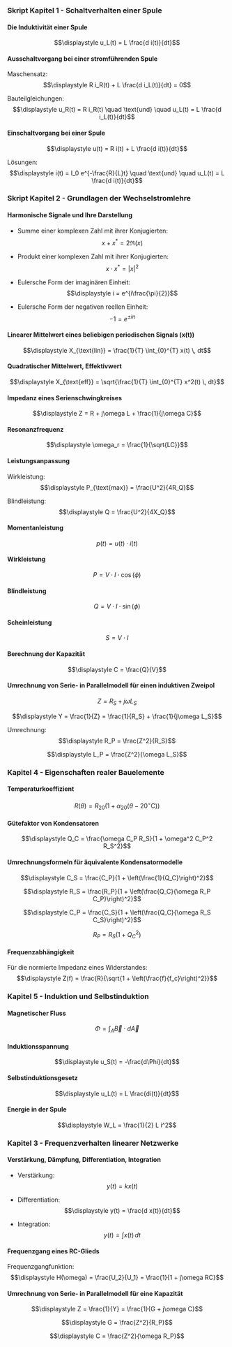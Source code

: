 ### Skript Kapitel 1 - Schaltverhalten einer Spule

#### Die Induktivität einer Spule

$$\displaystyle u_L(t) = L \frac{d i(t)}{dt}$$

#### Ausschaltvorgang bei einer stromführenden Spule

Maschensatz:
$$\displaystyle R i_R(t) + L \frac{d i_L(t)}{dt} = 0$$

Bauteilgleichungen:
$$\displaystyle u_R(t) = R i_R(t) \quad \text{und} \quad u_L(t) = L \frac{d i_L(t)}{dt}$$

#### Einschaltvorgang bei einer Spule

$$\displaystyle u(t) = R i(t) + L \frac{d i(t)}{dt}$$

Lösungen:
$$\displaystyle i(t) = I_0 e^{-\frac{R}{L}t} \quad \text{und} \quad u_L(t) = L \frac{d i(t)}{dt}$$

### Skript Kapitel 2 - Grundlagen der Wechselstromlehre

#### Harmonische Signale und Ihre Darstellung

- Summe einer komplexen Zahl mit ihrer Konjugierten:
$$\displaystyle x + x^* = 2 \Re (x)$$

- Produkt einer komplexen Zahl mit ihrer Konjugierten:
$$\displaystyle x \cdot x^* = |x|^2$$

- Eulersche Form der imaginären Einheit:
$$\displaystyle i = e^{i\frac{\pi}{2}}$$

- Eulersche Form der negativen reellen Einheit:
$$\displaystyle -1 = e^{\pm i\pi}$$

#### Linearer Mittelwert eines beliebigen periodischen Signals \(x(t)\)

$$\displaystyle X_{\text{lin}} = \frac{1}{T} \int_{0}^{T} x(t) \, dt$$

#### Quadratischer Mittelwert, Effektivwert

$$\displaystyle X_{\text{eff}} = \sqrt{\frac{1}{T} \int_{0}^{T} x^2(t) \, dt}$$

#### Impedanz eines Serienschwingkreises

$$\displaystyle Z = R + j\omega L + \frac{1}{j\omega C}$$

#### Resonanzfrequenz

$$\displaystyle \omega_r = \frac{1}{\sqrt{LC}}$$

#### Leistungsanpassung

Wirkleistung:
$$\displaystyle P_{\text{max}} = \frac{U^2}{4R_Q}$$

Blindleistung:
$$\displaystyle Q = \frac{U^2}{4X_Q}$$

#### Momentanleistung

$$\displaystyle p(t) = u(t) \cdot i(t)$$

#### Wirkleistung

$$\displaystyle P = V \cdot I \cdot \cos(\phi)$$

#### Blindleistung

$$\displaystyle Q = V \cdot I \cdot \sin(\phi)$$

#### Scheinleistung

$$\displaystyle S = V \cdot I$$

#### Berechnung der Kapazität

$$\displaystyle C = \frac{Q}{V}$$

#### Umrechnung von Serie- in Parallelmodell für einen induktiven Zweipol

$$\displaystyle Z = R_S + j\omega L_S$$

$$\displaystyle Y = \frac{1}{Z} = \frac{1}{R_S} + \frac{1}{j\omega L_S}$$

Umrechnung:
$$\displaystyle R_P = \frac{Z^2}{R_S}$$

$$\displaystyle L_P = \frac{Z^2}{\omega L_S}$$

### Kapitel 4 - Eigenschaften realer Bauelemente

#### Temperaturkoeffizient

$$\displaystyle R(\theta) = R_{20}(1 + \alpha_{20}(\theta - 20^\circ \text{C}))$$

#### Gütefaktor von Kondensatoren

$$\displaystyle Q_C = \frac{\omega C_P R_S}{1 + \omega^2 C_P^2 R_S^2}$$

#### Umrechnungsformeln für äquivalente Kondensatormodelle

$$\displaystyle C_S = \frac{C_P}{1 + \left(\frac{1}{Q_C}\right)^2}$$

$$\displaystyle R_S = \frac{R_P}{1 + \left(\frac{Q_C}{\omega R_P C_P}\right)^2}$$

$$\displaystyle C_P = \frac{C_S}{1 + \left(\frac{Q_C}{\omega R_S C_S}\right)^2}$$

$$\displaystyle R_P = R_S (1 + Q_C^2)$$

#### Frequenzabhängigkeit

Für die normierte Impedanz eines Widerstandes:
$$\displaystyle Z(f) = \frac{R}{\sqrt{1 + \left(\frac{f}{f_c}\right)^2}}$$

### Kapitel 5 - Induktion und Selbstinduktion

#### Magnetischer Fluss

$$\displaystyle \Phi = \int_{A} \vec{B} \cdot d\vec{A}$$

#### Induktionsspannung

$$\displaystyle u_S(t) = -\frac{d\Phi}{dt}$$

#### Selbstinduktionsgesetz

$$\displaystyle u_L(t) = L \frac{di(t)}{dt}$$

#### Energie in der Spule

$$\displaystyle W_L = \frac{1}{2} L i^2$$

### Kapitel 3 - Frequenzverhalten linearer Netzwerke

#### Verstärkung, Dämpfung, Differentiation, Integration

- Verstärkung:
$$\displaystyle y(t) = k x(t)$$

- Differentiation:
$$\displaystyle y(t) = \frac{d x(t)}{dt}$$

- Integration:
$$\displaystyle y(t) = \int x(t) \, dt$$

#### Frequenzgang eines RC-Glieds

Frequenzgangfunktion:
$$\displaystyle H(\omega) = \frac{U_2}{U_1} = \frac{1}{1 + j\omega RC}$$

#### Umrechnung von Serie- in Parallelmodell für eine Kapazität

$$\displaystyle Z = \frac{1}{Y} = \frac{1}{G + j\omega C}$$

$$\displaystyle G = \frac{Z^2}{R_P}$$

$$\displaystyle C = \frac{Z^2}{\omega R_P}$$
